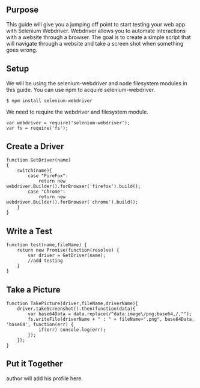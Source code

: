 ## Purpose
This guide will give you a jumping off point to start testing your web app with Selenium Webdriver. Webdriver allows you to automate interactions with a website through a browser. The goal is to create a simple script that will navigate through a website and take a screen shot when something goes wrong.

## Setup
We will be using the selenium-webdriver and node filesystem modules in this guide. You can use npm to acquire selenium-webdriver.

`$ npm install selenium-webdriver`

We need to require the webdriver and filesystem module.

```
var webdriver = require('selenium-webdriver');
var fs = require('fs');
```

## Create a Driver
```
function GetDriver(name)
{
    switch(name){
        case "FireFox":
            return new webdriver.Builder().forBrowser('firefox').build();
        case "Chrome":
            return new webdriver.Builder().forBrowser('chrome').build();
    }
}
```

## Write a Test
```
function test(name,fileName) {
    return new Promise(function(resolve) {
        var driver = GetDriver(name);
        //add testing
    }
}
```

## Take a Picture
```
function TakePicture(driver,fileName,driverName){
    driver.takeScreenshot().then(function(data){
        var base64Data = data.replace(/^data:image\/png;base64,/,"");
        fs.writeFile(driverName + " : " + fileName+".png", base64Data, 'base64', function(err) {
            if(err) console.log(err);
        });
    });
}
```

## Put it Together

author will add his profile here.
